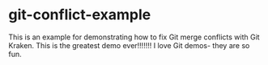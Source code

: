 # git-conflict-example
This is an example for demonstrating how to fix Git merge conflicts with Git Kraken.
This is the greatest demo ever!!!!!!!
I love Git demos- they are so fun.
